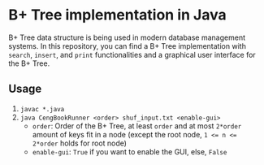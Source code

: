 # B+ Tree implementation in Java

B+ Tree data structure is being used in modern database management systems. In this repository, you can find a B+ Tree implementation with `search`, `insert`, and `print` functionalities and a graphical user interface for the B+ Tree.

## Usage
1. `javac *.java`
2. `java CengBookRunner <order> shuf_input.txt <enable-gui>`
    * `order`: Order of the B+ Tree, at least `order` and at most `2*order` amount of keys fit in a node (except the root node, `1 <= n <= 2*order` holds for root node)
    * `enable-gui`: `True` if you want to enable the GUI, else, `False`